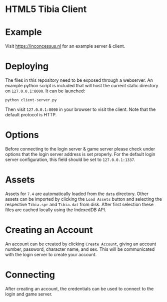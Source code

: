 # HTML5 Tibia Client

# Example

Visit https://inconcessus.nl for an example server & client.

# Deploying

The files in this repository need to be exposed through a webserver. An example python script is included that will host the current static directory on `127.0.0.1:8000`. It can be launched:

    python client-server.py

Then visit `127.0.0.1:8000` in your browser to visit the client. Note that the default protocol is HTTP.

# Options

Before connecting to the login server & game server please check under options that the login server address is set properly. For the default login server configuration, this field should be set to `127.0.0.1:1337`.

# Assets

Assets for `7.4` are automatically loaded from the `data` directory. Other assets can be imported by clicking the `Load Assets` button and selecting the respective `Tibia.spr` and `Tibia.dat` from disk. After first selection these files are cached locally using the IndexedDB API.

# Creating an Account

An account can be created by clicking `Create Account`, giving an account number, password, character name, and sex. This will be communicated with the login server to create your account.

# Connecting

After creating an account, the credentials can be used to connect to the login and game server.
